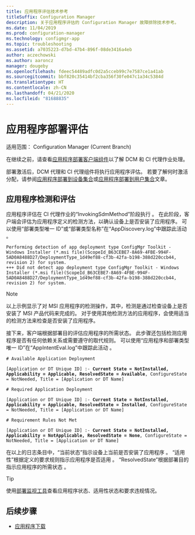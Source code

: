 ```yaml
---
title: 应用程序评估技术参考
titleSuffix: Configuration Manager
description: 关于应用程序评估的 Configuration Manager 故障排除技术参考。
ms.date: 11/04/2019
ms.prod: configuration-manager
ms.technology: configmgr-app
ms.topic: troubleshooting
ms.assetid: a7035223-d7bd-47b4-896f-08de3416a4eb
author: aczechowski
ms.author: aaroncz
manager: dougeby
ms.openlocfilehash: fdeec54489adfc0d2a5cceb99c7e7587ce1a41ab
ms.sourcegitcommit: bbf820c35414bf2cba356f30fe047c1a34c5384d
ms.translationtype: HT
ms.contentlocale: zh-CN
ms.lasthandoff: 04/21/2020
ms.locfileid: "81688835"
---
```

# <a name="application-deployment-evaluation"></a>应用程序部署评估

适用范围：  Configuration Manager (Current Branch)

在继续之前，请查看[应用程序部署客户端组件](client-components-technical-reference.md)以了解 DCM 和 CI 代理作业处理。

部署激活后，DCM 代理和 CI 代理组件将执行应用程序评估。 若要了解何时激活分配，请参阅[应用程序部署到设备集合](device-deployment-technical-reference.md)或[应用程序部署到用户集合](user-deployment-technical-reference.md)文章。

## <a name="application-detection-and-evaluation"></a>应用程序检测和评估

应用程序评估在 CI 代理作业的“InvokingSdmMethod”阶段执行  。 在此阶段，客户端会评估为应用程序定义的检测方法，以确认设备上是否安装了应用程序。 可以使用“部署类型唯一 ID”或“部署类型名称”在“AppDiscovery.log”中跟踪此活动  。

```text
Performing detection of app deployment type ConfigMgr Toolkit - Windows Installer (*.msi file)(ScopeId_B63CEBE7-8A69-4FBE-994F-5AD0A8488D27/DeploymentType_1d49ef88-cf3b-42fa-b198-388d220ccb44, revision 2) for system.
+++ Did not detect app deployment type ConfigMgr Toolkit - Windows Installer (*.msi file)(ScopeId_B63CEBE7-8A69-4FBE-994F-5AD0A8488D27/DeploymentType_1d49ef88-cf3b-42fa-b198-388d220ccb44, revision 2) for system.
```

> [!NOTE]
> 以上示例显示了对 MSI 应用程序的检测操作，其中，检测是通过检查设备上是否安装了 MSI 产品代码来完成的。 对于使用其他检测方法的应用程序，会使用适当的检测方法来检查是否安装了应用程序。

接下来，客户端根据部署目的评估应用程序的所需状态。 此步骤还包括检测应用程序是否有任何依赖关系或需要遵守的取代规则。 可以使用“应用程序和部署类型唯一 ID”在“AppIntentEval.log”中跟踪此活动  。

<pre><code class="lang-text"># Available Application Deployment

[Application or DT Unique ID] :- <b>Current State = NotInstalled, Applicability = Applicable, ResolvedState = Available</b>, ConfigureState = NotNeeded, Title = [Application or DT Name]

# Required Application Deployment

[Application or DT Unique ID] :- <b>Current State = NotInstalled, Applicability = Applicable, ResolvedState = Installed</b>, ConfigureState = NotNeeded, Title = [Application or DT Name]

# Requirement Rules Not Met

[Application or DT Unique ID] :- <b>Current State = NotInstalled, Applicability = NotApplicable, ResolvedState = None</b>, ConfigureState = NotNeeded, Title = [Application or DT Name]
</code></pre>

在以上的日志条目中，“当前状态”指示设备上当前是否安装了应用程序  。 “适用性”根据定义的要求规则指示应用程序是否适用  。 “ResolvedState”根据部署目的指示应用程序的所需状态  。

> [!TIP]
> 使用[部署监视工具](../../core/support/deployment-monitoring-tool.md)查看应用程序状态、适用性状态和要求违规情况。

## <a name="next-steps"></a>后续步骤

- [应用程序下载](deployment-download-technical-reference.md)
